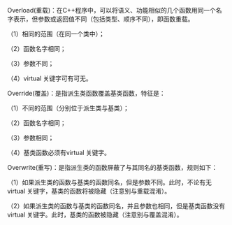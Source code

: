 Overload(重载)：在C++程序中，可以将语义、功能相似的几个函数用同一个名字表示，但参数或返回值不同（包括类型、顺序不同），即函数重载。

（1）相同的范围（在同一个类中）；

（2）函数名字相同；

（3）参数不同；

（4）virtual 关键字可有可无。

Override(覆盖)：是指派生类函数覆盖基类函数，特征是：

（1）不同的范围（分别位于派生类与基类）；

（2）函数名字相同；

（3）参数相同；

（4）基类函数必须有virtual 关键字。

Overwrite(重写)：是指派生类的函数屏蔽了与其同名的基类函数，规则如下：

（1）如果派生类的函数与基类的函数同名，但是参数不同。此时，不论有无virtual
关键字，基类的函数将被隐藏（注意别与重载混淆）。

（2）如果派生类的函数与基类的函数同名，并且参数也相同，但是基类函数没有virtual
关键字。此时，基类的函数被隐藏（注意别与覆盖混淆）。